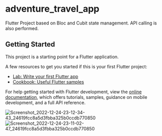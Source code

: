 # adventure_travel_app

Flutter Project based on Bloc and Cubit state management. API calling is also performed.

## Getting Started

This project is a starting point for a Flutter application.

A few resources to get you started if this is your first Flutter project:

- [Lab: Write your first Flutter app](https://docs.flutter.dev/get-started/codelab)
- [Cookbook: Useful Flutter samples](https://docs.flutter.dev/cookbook)

For help getting started with Flutter development, view the
[online documentation](https://docs.flutter.dev/), which offers tutorials,
samples, guidance on mobile development, and a full API reference.



![Screenshot_2022-12-24-23-12-34-43_24619fcc8a5d3fbba325b0ccdb770850](https://user-images.githubusercontent.com/51397434/209446476-c077a9c8-843a-4b50-bc2a-993040a6dc9c.png)
![Screenshot_2022-12-24-23-11-02-47_24619fcc8a5d3fbba325b0ccdb770850](https://user-images.githubusercontent.com/51397434/209446477-ad42d7f8-1d1e-4fea-b0ca-71f26d4522e2.png)
